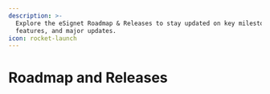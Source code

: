 ```yaml
---
description: >-
  Explore the eSignet Roadmap & Releases to stay updated on key milestones, new
  features, and major updates.
icon: rocket-launch
---
```


# Roadmap and Releases

